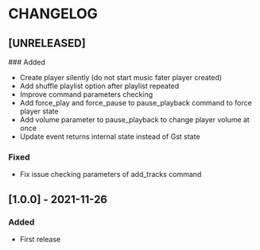 # CHANGELOG

## [UNRELEASED]

### Added

* Create player silently (do not start music fater player created)
* Add shuffle playlist option after playlist repeated
* Improve command parameters checking
* Add force_play and force_pause to pause_playback command to force player state
* Add volume parameter to pause_playback to change player volume at once
* Update event returns internal state instead of Gst state

### Fixed

* Fix issue checking parameters of add_tracks command

## [1.0.0] - 2021-11-26

### Added

* First release


